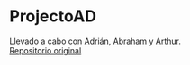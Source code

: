 # ProjectoAD  
Llevado a cabo con [Adrián](https://github.com/AdrianRodriguez96), [Abraham](https://github.com/Naihtar) y [Arthur](https://github.com/OverlordKato).  
[Repositorio original](https://github.com/OverlordKato/ProyectoAD)
